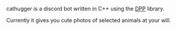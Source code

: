 cathugger is a discord bot written in C++ using the [DPP](https://dpp.dev/index.html) library.

Currently it gives you cute photos of selected animals at your will.
